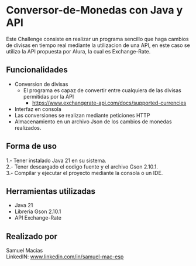 # Conversor-de-Monedas con Java y API

Este Challenge consiste en realizar un programa sencillo que haga cambios de divisas en tiempo real mediante la utilizacion de una API, en este caso se utilizo la API propuesta por Alura, la cual es Exchange-Rate.

## Funcionalidades

* Conversion de divisas
  * El programa es capaz de convertir entre cualquiera de las divisas permitidas por la API
    * https://www.exchangerate-api.com/docs/supported-currencies
* Interfaz en consola
* Las conversiones se realizan mediante peticiones HTTP
* Almacenamiento en un archivo Json de los cambios de monedas realizados.

## Forma de uso
1.- Tener instalado Java 21 en su sistema.\
2.- Tener descargado el codigo fuente y el archivo Gson 2.10.1. \
3.- Compilar y ejecutar el proyecto mediante la consola o un IDE.

## Herramientas utilizadas
* Java 21
* Libreria Gson 2.10.1
* API Exchange-Rate


## Realizado por

Samuel Macias \
LinkedIN: www.linkedin.com/in/samuel-mac-esp


